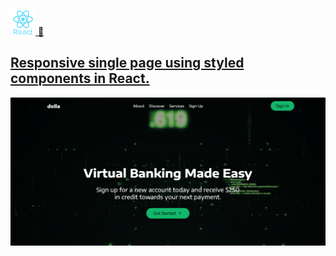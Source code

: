 <p align="left"> <a href="https://reactjs.org/" target="_blank"> <img src="https://raw.githubusercontent.com/devicons/devicon/master/icons/react/react-original-wordmark.svg" alt="react" width="40" height="40"/> </a> <a href="https://sass-lang.com" target="_blank"> <g-emoji class="g-emoji" alias="nail_care" fallback-src="https://github.githubassets.com/images/icons/emoji/unicode/1f485.png">💅</g-emoji> </a> 
<h2><a href="https://a1danw.github.io/scss-react-flexbox-hotel-layout/" target="_blank">Responsive single page using styled components in React.</a></h2>
</p>

![](readme-img.png)
